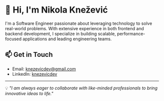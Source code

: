 # 👋 Hi, I'm Nikola Knežević

I'm a Software Engineer passionate about leveraging technology to solve real-world problems. With extensive experience in both frontend and backend development, I specialize in building scalable, performance-focused applications and leading engineering teams.

## 📫 Get in Touch

- Email: knezevicdev@gmail.com
- LinkedIn: [knezevicdev](https://www.linkedin.com/in/knezevicdev)

---

💡 *"I am always eager to collaborate with like-minded professionals to bring innovative ideas to life."*
